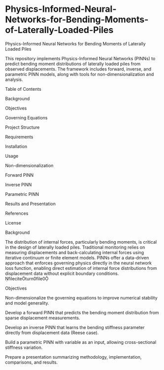 # Physics-Informed-Neural-Networks-for-Bending-Moments-of-Laterally-Loaded-Piles
Physics-Informed Neural Networks for Bending Moments of Laterally Loaded Piles

This repository implements Physics-Informed Neural Networks (PINNs) to predict bending moment distributions of laterally loaded piles from observed displacements. The framework includes forward, inverse, and parametric PINN models, along with tools for non-dimensionalization and analysis.

Table of Contents

Background

Objectives

Governing Equations

Project Structure

Requirements

Installation

Usage

Non-dimensionalization

Forward PINN

Inverse PINN

Parametric PINN

Results and Presentation

References

License

Background

The distribution of internal forces, particularly bending moments, is critical in the design of laterally loaded piles. Traditional monitoring relies on measuring displacements and back-calculating internal forces using iterative continuum or finite element models. PINNs offer a data-driven approach that enforces governing physics directly in the neural network loss function, enabling direct estimation of internal force distributions from displacement data without explicit boundary conditions. fileciteturn0file0

Objectives

Non-dimensionalize the governing equations to improve numerical stability and model generality.

Develop a forward PINN that predicts the bending moment distribution from sparse displacement measurements.

Develop an inverse PINN that learns the bending stiffness parameter  directly from displacement data (Reese case).

Build a parametric PINN with variable  as an input, allowing cross-sectional stiffness variation.

Prepare a presentation summarizing methodology, implementation, comparisons, and results.
